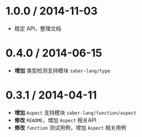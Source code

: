 
1.0.0 / 2014-11-03
==================

  * 稳定 API，整理文档

0.4.0 / 2014-06-15
==================

 * **增加** 类型检测支持模块 `saber-lang/type`

0.3.1 / 2014-04-11
==================

 * **增加** `Aspect` 支持模块 `saber-lang/function/aspect`
 * **修改** `README`，增加 `Aspect` 相关API
 * **修改** `function` 测试用例，增加 `Aspect` 相关用例
